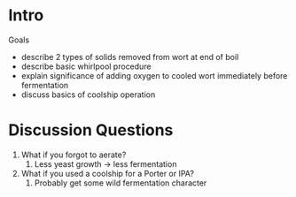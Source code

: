 # Intro

Goals
- describe 2 types of solids removed from wort at end of boil
- describe basic whirlpool procedure
- explain significance of adding oxygen to cooled wort immediately before fermentation
- discuss basics of coolship operation

# Discussion Questions
1. What if you forgot to aerate?
	1. Less yeast growth -> less fermentation
2. What if you used a coolship for a Porter or IPA?
	1. Probably get some wild fermentation character